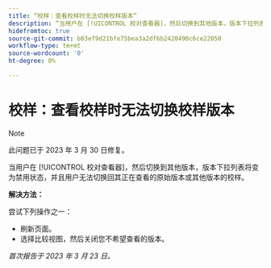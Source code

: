 ```yaml
---
title: “校样：查看校样时无法切换校样版本”
description: “当用户在 [!UICONTROL 校对查看器]，然后切换到其他版本，版本下拉列表将变为禁用状态，并且用户无法切换回其正在查看的原始版本，或切换到校样的其他版本。”
hidefromtoc: true
source-git-commit: b03ef9d21bfe75bea3a2df6b2420490c6ce22050
workflow-type: tm+mt
source-wordcount: '0'
ht-degree: 0%

---
```



# 校样：查看校样时无法切换校样版本

>[!NOTE]
>
>此问题已于 2023 年 3 月 30 日修复。

当用户在 [!UICONTROL 校对查看器]，然后切换到其他版本，版本下拉列表将变为禁用状态，并且用户无法切换回其正在查看的原始版本或其他版本的校样。

**解决方法：**

尝试下列操作之一：

* 刷新页面。
* 选择比较视图，然后关闭您不希望查看的版本。

_首次报告于 2023 年 3 月 23 日。_

